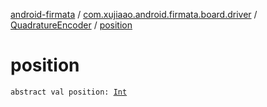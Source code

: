 [android-firmata](../../index.md) / [com.xujiaao.android.firmata.board.driver](../index.md) / [QuadratureEncoder](index.md) / [position](./position.md)

# position

`abstract val position: `[`Int`](https://kotlinlang.org/api/latest/jvm/stdlib/kotlin/-int/index.html)